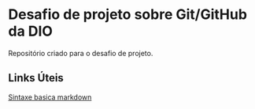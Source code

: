 # Desafio de projeto sobre Git/GitHub da DIO
Repositório criado para o desafio de projeto.

## Links Úteis
[Sintaxe basica markdown](https://www.markdownguide.org/)

